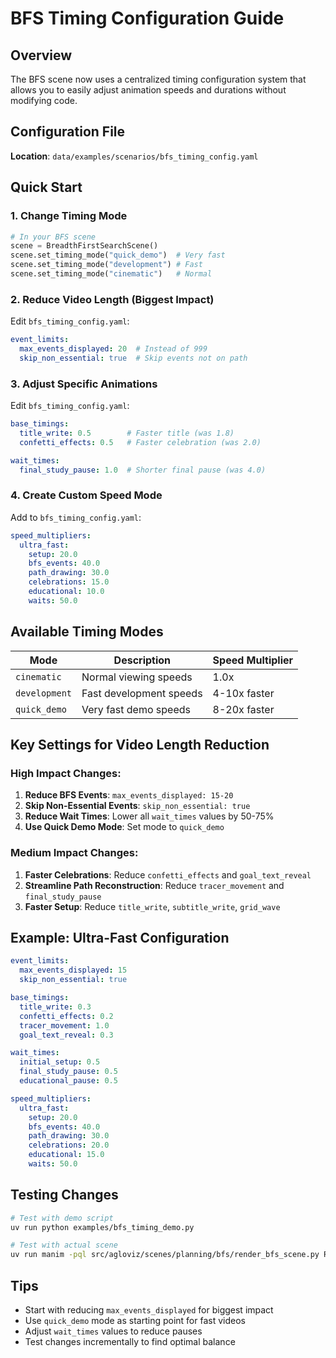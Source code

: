 # BFS Timing Configuration Guide

## Overview
The BFS scene now uses a centralized timing configuration system that allows you to easily adjust animation speeds and durations without modifying code.

## Configuration File
**Location**: `data/examples/scenarios/bfs_timing_config.yaml`

## Quick Start

### 1. Change Timing Mode
```python
# In your BFS scene
scene = BreadthFirstSearchScene()
scene.set_timing_mode("quick_demo")  # Very fast
scene.set_timing_mode("development") # Fast
scene.set_timing_mode("cinematic")   # Normal
```

### 2. Reduce Video Length (Biggest Impact)
Edit `bfs_timing_config.yaml`:
```yaml
event_limits:
  max_events_displayed: 20  # Instead of 999
  skip_non_essential: true  # Skip events not on path
```

### 3. Adjust Specific Animations
Edit `bfs_timing_config.yaml`:
```yaml
base_timings:
  title_write: 0.5        # Faster title (was 1.8)
  confetti_effects: 0.5   # Faster celebration (was 2.0)

wait_times:
  final_study_pause: 1.0  # Shorter final pause (was 4.0)
```

### 4. Create Custom Speed Mode
Add to `bfs_timing_config.yaml`:
```yaml
speed_multipliers:
  ultra_fast:
    setup: 20.0
    bfs_events: 40.0
    path_drawing: 30.0
    celebrations: 15.0
    educational: 10.0
    waits: 50.0
```

## Available Timing Modes

| Mode | Description | Speed Multiplier |
|------|-------------|------------------|
| `cinematic` | Normal viewing speeds | 1.0x |
| `development` | Fast development speeds | 4-10x faster |
| `quick_demo` | Very fast demo speeds | 8-20x faster |

## Key Settings for Video Length Reduction

### High Impact Changes:
1. **Reduce BFS Events**: `max_events_displayed: 15-20`
2. **Skip Non-Essential Events**: `skip_non_essential: true`
3. **Reduce Wait Times**: Lower all `wait_times` values by 50-75%
4. **Use Quick Demo Mode**: Set mode to `quick_demo`

### Medium Impact Changes:
1. **Faster Celebrations**: Reduce `confetti_effects` and `goal_text_reveal`
2. **Streamline Path Reconstruction**: Reduce `tracer_movement` and `final_study_pause`
3. **Faster Setup**: Reduce `title_write`, `subtitle_write`, `grid_wave`

## Example: Ultra-Fast Configuration
```yaml
event_limits:
  max_events_displayed: 15
  skip_non_essential: true

base_timings:
  title_write: 0.3
  confetti_effects: 0.2
  tracer_movement: 1.0
  goal_text_reveal: 0.3

wait_times:
  initial_setup: 0.5
  final_study_pause: 0.5
  educational_pause: 0.5

speed_multipliers:
  ultra_fast:
    setup: 20.0
    bfs_events: 40.0
    path_drawing: 30.0
    celebrations: 20.0
    educational: 15.0
    waits: 50.0
```

## Testing Changes
```bash
# Test with demo script
uv run python examples/bfs_timing_demo.py

# Test with actual scene
uv run manim -pql src/agloviz/scenes/planning/bfs/render_bfs_scene.py RenderBfsScene
```

## Tips
- Start with reducing `max_events_displayed` for biggest impact
- Use `quick_demo` mode as starting point for fast videos
- Adjust `wait_times` values to reduce pauses
- Test changes incrementally to find optimal balance
